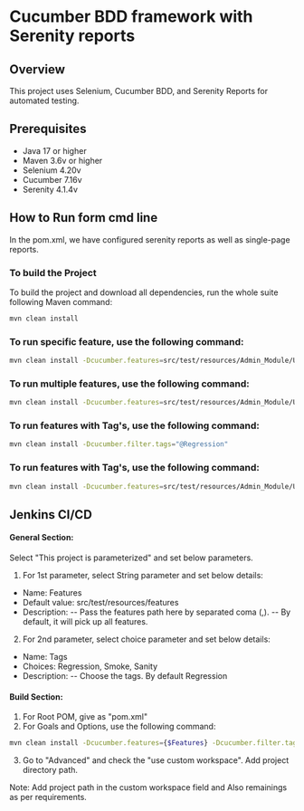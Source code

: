 # Cucumber BDD framework with Serenity reports

## Overview
This project uses Selenium, Cucumber BDD, and Serenity Reports for automated testing.

## Prerequisites
- Java 17 or higher
- Maven 3.6v or higher
- Selenium 4.20v
- Cucumber 7.16v
- Serenity 4.1.4v

## How to Run form cmd line
In the pom.xml, we have configured serenity reports as well as single-page reports.

### To build the Project
To build the project and download all dependencies, run the whole suite following Maven command:
```bash
mvn clean install
```

### To run specific feature, use the following command:
```bash
mvn clean install -Dcucumber.features=src/test/resources/Admin_Module/UserOperation.feature
```

### To run multiple features, use the following command:
```bash
mvn clean install -Dcucumber.features=src/test/resources/Admin_Module/UserOperation.feature,src/test/resources/Admin_Module/Multi_User_Creation.feature
```

### To run features with Tag's, use the following command:
```bash
mvn clean install -Dcucumber.filter.tags="@Regression"
```

### To run features with Tag's, use the following command:
```bash
mvn clean install -Dcucumber.features=src/test/resources/Admin_Module/UserOperation.feature -Dcucumber.filter.tags="@Regression"
```

## Jenkins CI/CD

#### General Section:
 Select "This project is parameterized" and set below parameters.
1. For 1st parameter, select String parameter and set below details:
 - Name: Features
 - Default value: src/test/resources/features
 - Description: -- Pass the features path here by separated coma (,). -- By default, it will pick up all features.
2. For 2nd parameter, select choice parameter and set below details:
 - Name: Tags
 - Choices: Regression, Smoke, Sanity
 - Description: -- Choose the tags. By default Regression
#### Build Section:
1. For Root POM, give as "pom.xml"
2. For Goals and Options, use the following command:
```bash
mvn clean install -Dcucumber.features={$Features} -Dcucumber.filter.tags="@{$Tags}"
```
3. Go to "Advanced" and check the "use custom workspace". Add project directory path.

Note: Add project path in the custom workspace field and Also remainings as per requirements.